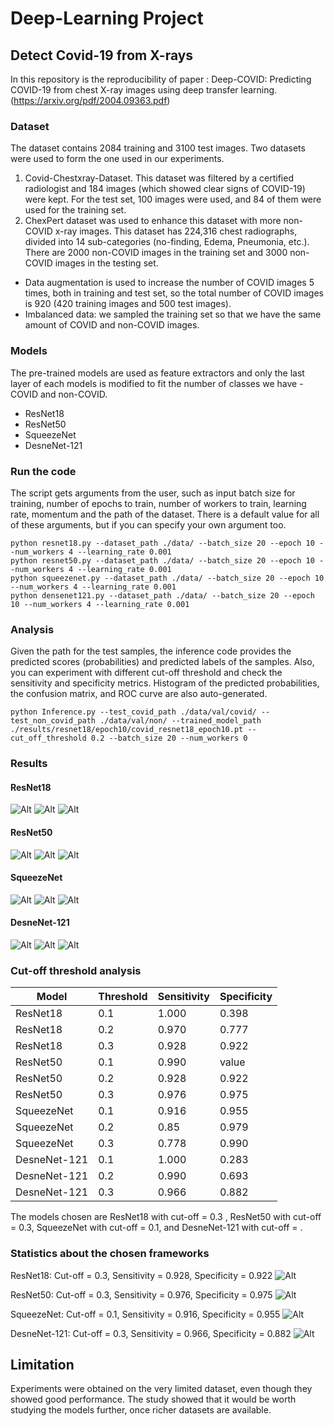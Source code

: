 # Deep-Learning Project

## Detect Covid-19 from X-rays

In this repository is the reproducibility of paper : Deep-COVID: Predicting COVID-19 from chest X-ray images using deep transfer learning. (https://arxiv.org/pdf/2004.09363.pdf)

### Dataset
The dataset contains 2084 training and 3100 test images. Two datasets were used to form the one used in our experiments.
 1.  Covid-Chestxray-Dataset. 
 This dataset was filtered by a certified radiologist and 184 images (which showed clear signs of COVID-19) were kept. For the test set, 100 images were used, and 84 of them were used for the training set. 
2. ChexPert dataset was used to enhance this dataset with more non-COVID x-ray images. This dataset has 224,316 chest radiographs, divided into 14 sub-categories (no-finding, Edema, Pneumonia, etc.). There are 2000 non-COVID images in the training set and 3000 non-COVID images in the testing set. 

* Data augmentation is used to increase the number of COVID images 5 times, both in training and test set, so the total number of COVID images is 920 (420 training images and 500 test images). 
* Imbalanced data: we sampled the training set so that we have the same amount of COVID and non-COVID images.  

 ### Models
The pre-trained models are used as feature extractors and only the last layer of each models is modified to fit the number of classes we have - COVID and non-COVID.
* ResNet18
* ResNet50
* SqueezeNet
* DesneNet-121

### Run the code
The script gets arguments from the user, such as input batch size for training, number of epochs to train, number of workers to train, learning rate, momentum  and the path of the dataset. There is a default value for all of these arguments, but if you can specify your own argument too.


```
python resnet18.py --dataset_path ./data/ --batch_size 20 --epoch 10 --num_workers 4 --learning_rate 0.001
python resnet50.py --dataset_path ./data/ --batch_size 20 --epoch 10 --num_workers 4 --learning_rate 0.001
python squeezenet.py --dataset_path ./data/ --batch_size 20 --epoch 10 --num_workers 4 --learning_rate 0.001
python densenet121.py --dataset_path ./data/ --batch_size 20 --epoch 10 --num_workers 4 --learning_rate 0.001
```
### Analysis
Given the path for the test samples, the inference code provides the predicted scores (probabilities) and predicted labels of the samples. Also, you can experiment with different cut-off threshold and check  the sensitivity and specificity metrics. Histogram of the predicted probabilities, the confusion matrix, and ROC curve are also auto-generated.

```
python Inference.py --test_covid_path ./data/val/covid/ --test_non_covid_path ./data/val/non/ --trained_model_path ./results/resnet18/epoch10/covid_resnet18_epoch10.pt --cut_off_threshold 0.2 --batch_size 20 --num_workers 0
```

### Results

#### ResNet18
![Alt](/results/resnet18/epoch10/scores_histogram.png "The predicted probability scores on the test set by ResNet18")
![Alt](/results/resnet18/epoch10/ROC_covid19.png "ROC ResNet18")
![Alt](/results/resnet18/epoch10/cm_resnet18.png "Confusion Matrix ResNet18")

#### ResNet50
![Alt](/results/resnet50/epoch10/scores_histogram.png "The predicted probability scores on the test set by ResNet50")
![Alt](/results/resnet50/epoch10/ROC_covid19.png "ROC ResNet50")
![Alt](/results/resnet50/epoch10/cm_resnet50.png "Confusion Matrix ResNet50")

#### SqueezeNet
![Alt](/results/squeezenet/epoch10/scores_histogram.png "The predicted probability scores on the test set by SqueezeNet")
![Alt](/results/squeezenet/epoch10/ROC_covid19.png "ROC SqueezeNet")
![Alt](/results/squeezenet/epoch10/cm_squeezenet.png "Confusion Matrix SqueezeNet")

#### DesneNet-121
![Alt](/results/desnenet/epoch10/scores_histogram.png "The predicted probability scores on the test set by DesneNet-121")
![Alt](/results/desnenet/epoch10/ROC_covid19.png "ROC DesneNet-121")
![Alt](/results/desnenet/epoch10/cm_desnenet.png "Confusion Matrix DesneNet-121")

###  Cut-off threshold analysis


|     Model   |Threshold      |Sensitivity  | Specificity |
|-------------|---------------|-------------|-------------|
|ResNet18     | 0.1           |1.000        |0.398        |
|ResNet18     | 0.2           |0.970        |0.777        |
|ResNet18     | 0.3           |0.928        |0.922        |
|ResNet50     | 0.1           |0.990        |value        |
|ResNet50     | 0.2           |0.928        |0.922        |
|ResNet50     | 0.3           |0.976        |0.975        |
|SqueezeNet   | 0.1           |0.916        |0.955        |
|SqueezeNet   | 0.2           |0.85         |0.979        |
|SqueezeNet   | 0.3           |0.778        |0.990        |
|DesneNet-121 | 0.1           |1.000      	|0.283  	  |
|DesneNet-121 | 0.2           |0.990        |0.693        |
|DesneNet-121 | 0.3           |0.966        |0.882        |

The models chosen are ResNet18 with cut-off = 0.3 , ResNet50 with cut-off = 0.3, SqueezeNet with cut-off = 0.1, and DesneNet-121 with cut-off = .

###  Statistics about the chosen frameworks
ResNet18: Cut-off = 0.3, Sensitivity = 0.928, Specificity = 0.922
![Alt](/results/resnet18/epoch10/cm_resnet18_03.png "Confusion Matrix ResNet18")

ResNet50: Cut-off = 0.3, Sensitivity = 0.976, Specificity = 0.975
![Alt](/results/resnet50/epoch10/cm_resnet50_03.png "Confusion Matrix ResNet50")

SqueezeNet: Cut-off = 0.1, Sensitivity = 0.916, Specificity = 0.955
![Alt](/results/squeezenet/epoch10/cm_s01.png "Confusion Matrix SqueezeNet")

DesneNet-121: Cut-off = 0.3, Sensitivity = 0.966, Specificity = 0.882
![Alt](/results/desnenet/epoch10/cm_d03.png "Confusion Matrix SqueezeNet")

## Limitation
Experiments were obtained on the very limited dataset, even though they showed good performance.
The study showed that it would be worth studying the models further, once richer datasets are available.